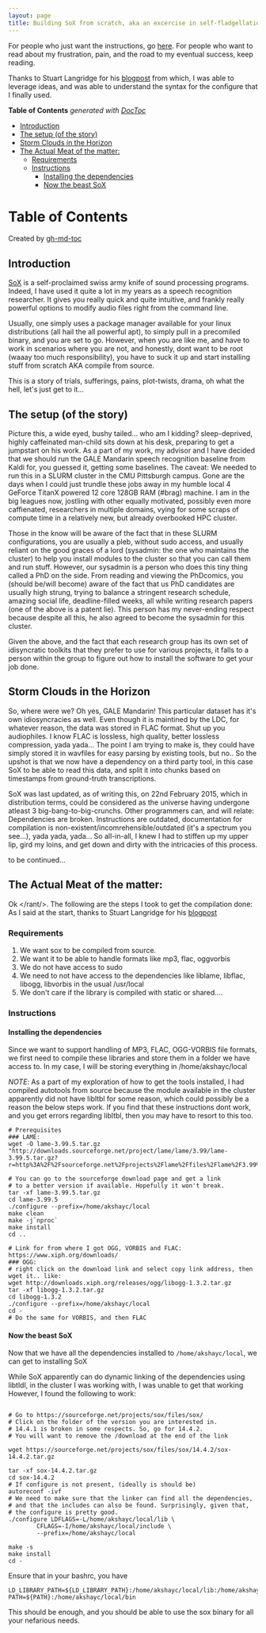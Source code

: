 ```yaml
---
layout: page
title: Building SoX from scratch, aka an excercise in self-fladgellation
---
```


For people who just want the instructions, go [here](http://akshayc.com/blog/build-sox-from-scratch/#instructions). For people who want to read about my frustration, pain, and the road to my eventual success, keep reading. 

Thanks to Stuart Langridge for his [blogpost](https://kryogenix.org/days/2014/11/18/making-a-static-build-of-sox/) from which, I was able to leverage ideas, and was able to understand the syntax for the configure that I finally used.

<!-- START doctoc generated TOC please keep comment here to allow auto update -->
<!-- DON'T EDIT THIS SECTION, INSTEAD RE-RUN doctoc TO UPDATE -->
**Table of Contents**  *generated with [DocToc](https://github.com/thlorenz/doctoc)*

- [Introduction](#introduction)
- [The setup (of the story)](#the-setup-of-the-story)
- [Storm Clouds in the Horizon](#storm-clouds-in-the-horizon)
- [The Actual Meat of the matter:](#the-actual-meat-of-the-matter)
  - [Requirements](#requirements)
  - [Instructions](#instructions)
    - [Installing the dependencies](#installing-the-dependencies)
    - [Now the beast SoX](#now-the-beast-sox)

<!-- END doctoc generated TOC please keep comment here to allow auto update -->

Table of Contents
=================

Created by [gh-md-toc](https://github.com/ekalinin/github-markdown-toc)


## Introduction
[SoX](http://sox.sourceforge.net/) is a self-proclaimed swiss army knife of sound processing programs. Indeed, I have used it quite a lot in my years as a speech recognition researcher. It gives you really quick and quite intuitive, and frankly really powerful options to modify audio files right from the command line.

Usually, one simply uses a package manager available for your linux distributions (all hail the all powerful apt), to simply pull in a precomiled binary, and you are set to go. However, when you are like me, and have to work in scenarios where you are not, and honestly, dont want to be root (waaay too much responsibility), you have to suck it up and start installing stuff from scratch AKA compile from source.

This is a story of trials, sufferings, pains, plot-twists, drama, oh what the hell, let's just get to it...

## The setup (of the story)

Picture this, a wide eyed, bushy tailed... who am I kidding? sleep-deprived, highly caffeinated man-child sits down at his desk, preparing to get a jumpstart on his work. As a part of my work, my advisor and I have decided that we should run the GALE Mandarin speech recognition baseline from Kaldi for, you guessed it, getting some baselines. The caveat: We needed to run this in a SLURM cluster in the CMU Pittsburgh campus. Gone are the days when I could just trundle these jobs away in my humble local 4 GeForce TitanX powered 12 core 128GB RAM (#brag) machine. I am in the big leagues now, jostling with other equally motivated, possibly even more caffienated, researchers in multiple domains, vying for some scraps of compute time in a relatively new, but already overbooked HPC cluster.

Those in the know will be aware of the fact that in these SLURM configurations, you are usually a pleb, without sudo access, and usually reliant on the good graces of a lord (sysadmin: the one who maintains the cluster) to help you install modules to the cluster so that you can call them and run stuff. However, our sysadmin is a person who does this tiny thing called a PhD on the side. From reading and viewing the PhDcomics, you (should be/will become) aware of the fact that us PhD candidates are usually high strung, trying to balance a stringent research schedule, amazing social life, deadline-filled weeks, all while writing research papers (one of the above is a patent lie). This person has my never-ending respect because despite all this, he also agreed to become the sysadmin for this cluster.


Given the above, and the fact that each research group has its own set of idisyncratic toolkits that they prefer to use for various projects, it falls to a person within the group to figure out how to install the software to get your job done.

## Storm Clouds in the Horizon

So, where were we? Oh yes, GALE Mandarin! This particular dataset has it's own idiosyncracies as well. Even though it is maintined by the LDC, for whatever reason, the data was stored in FLAC format. Shut up you audiophiles. I know FLAC is lossless, high quality, better lossless compression, yada yada... The point I am trying to make is, they could have simply stored it in wavfiles for easy parsing by existing tools, but no.. So the upshot is that we now have a dependency on a third party tool, in this case SoX to be able to read this data, and split it into chunks based on timestamps from ground-truth transcriptions.

SoX was last updated, as of writing this, on 22nd February 2015, which in distribution terms, could be considered as the universe having undergone atleast 3 big-bang-to-big-crunchs. Other programmers can, and will relate: Dependencies are broken. Instructions are outdated, documentation for compilation is non-existent/incomrehensible/outdated (it's a spectrum you see...), yada yada, yada...  So all-in-all, I knew I had to stiffen up my upper lip, gird my loins, and get down and dirty with the intricacies of this process.

to be continued...

## The Actual Meat of the matter:

Ok \</rant/>. The following are the steps I took to get the compilation done:
As I said at the start, thanks to Stuart Langridge for his [blogpost](https://kryogenix.org/days/2014/11/18/making-a-static-build-of-sox/)

### Requirements

1. We want sox to be compiled from source.
2. We want it to be able to handle formats like mp3, flac, oggvorbis
3. We do not have access to sudo
4. We need to not have access to the dependencies like liblame, libflac, libogg, libvorbis in the usual /usr/local
5. We don't care if the library is compiled with static or shared....

### Instructions

#### Installing the dependencies

Since we want to support handling of MP3, FLAC, OGG-VORBIS file formats, we first need to compile these libraries and store them in a folder we have access to.
In my case, I will be storing everything in /home/akshayc/local

*NOTE*: As a part of my exploration of how to get the tools installed, I had compiled autotools from source because the module available in the cluster apparently did not have libltbl for some reason, which could possibly be a reason the below steps work. If you find that these instructions dont work, and you get errors regarding libltbl, then you may have to resort to this too.

```
# Prerequisites
### LAME:
wget -O lame-3.99.5.tar.gz "http://downloads.sourceforge.net/project/lame/lame/3.99/lame-3.99.5.tar.gz?r=http%3A%2F%2Fsourceforge.net%2Fprojects%2Flame%2Ffiles%2Flame%2F3.99%2F&ts=1416316457&use_mirror=kent"

# You can go to the sourceforge download page and get a link
# to a better version if available. Hopefully it won't break.
tar -xf lame-3.99.5.tar.gz
cd lame-3.99.5
./configure --prefix=/home/akshayc/local
make clean
make -j`nproc`
make install
cd ..

# Link for from where I got OGG, VORBIS and FLAC:
https://www.xiph.org/downloads/
### OGG:
# right click on the download link and select copy link address, then wget it.. like:
wget http://downloads.xiph.org/releases/ogg/libogg-1.3.2.tar.gz
tar -xf libogg-1.3.2.tar.gz
cd libogg-1.3.2
./configure --prefix=/home/akshayc/local
cd -
# Do the same for VORBIS, and then FLAC
```

#### Now the beast SoX

Now that we have all the dependencies installed to `/home/akshayc/local`, we can get to installing SoX

While SoX apparently can do dynamic linking of the dependencies using libtldl, in the cluster I was working with, I was unable to get that working
However, I found the following to work:

```

# Go to https://sourceforge.net/projects/sox/files/sox/
# Click on the folder of the version you are interested in.
# 14.4.1 is broken in some respects. So, go for 14.4.2.
# You will want to remove the /download at the end of the link

wget https://sourceforge.net/projects/sox/files/sox/14.4.2/sox-14.4.2.tar.gz

tar -xf sox-14.4.2.tar.gz
cd sox-14.4.2
# If configure is not present, (ideally is should be)
autoreconf -ivf
# We need to make sure that the linker can find all the dependencies,
# and that the includes can also be found. Surprisingly, given that,
# the configure is pretty good. 
./configure LDFLAGS=-L/home/akshayc/local/lib \
	    CFLAGS=-I/home/akshayc/local/include \
	    --prefix=/home/akshayc/local

make -s
make install
cd -

```

Ensure that in your bashrc, you have
```
LD_LIBRARY_PATH=${LD_LIBRARY_PATH}:/home/akshayc/local/lib:/home/akshayc/local/lib64
PATH=${PATH}:/home/akshayc/local/bin
```

This should be enough, and you should be able to use the sox binary for all your nefarious needs.
